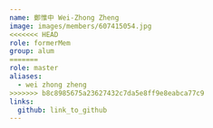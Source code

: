 ```yaml
---
name: 鄭惟中 Wei-Zhong Zheng 
image: images/members/607415054.jpg 
<<<<<<< HEAD
role: formerMem
group: alum
=======
role: master
aliases:
  - wei zhong zheng
>>>>>>> b8c8985675a23627432c7da5e8ff9e8eabca77c9
links:
  github: link_to_github 
---
```

